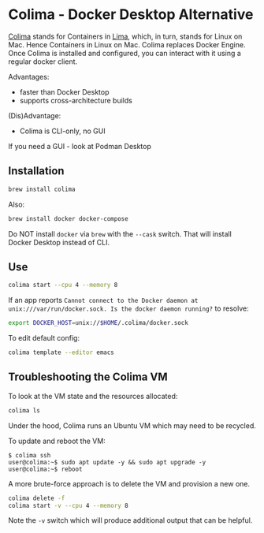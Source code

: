 # Colima - Docker Desktop Alternative

[Colima](https://github.com/abiosoft/colima) stands for Containers in
[Lima](https://github.com/lima-vm/lima), which, in turn, stands for Linux on Mac.
Hence Containers in Linux on Mac.  Colima replaces Docker Engine. Once Colima is
installed and configured, you can interact with it using a regular docker
client.

Advantages:

* faster than Docker Desktop
* supports cross-architecture builds

(Dis)Advantage:

* Colima is CLI-only, no GUI

If you need a GUI - look at Podman Desktop

## Installation

```sh
brew install colima
```
Also:
```sh
brew install docker docker-compose
```
Do NOT install `docker` via `brew` with the `--cask` switch. That will install
Docker Desktop instead of CLI.

## Use

```sh
colima start --cpu 4 --memory 8
```
If an app reports
`Cannot connect to the Docker daemon at unix:///var/run/docker.sock. Is the docker daemon running?`
to resolve:
```sh
export DOCKER_HOST=unix://$HOME/.colima/docker.sock
```

To edit default config:
```sh
colima template --editor emacs
```

## Troubleshooting the Colima VM

To look at the VM state and the resources allocated:
```sh
colima ls
```

Under the hood, Colima runs an Ubuntu VM which may need to be recycled.

To update and reboot the VM:
```
$ colima ssh
user@colima:~$ sudo apt update -y && sudo apt upgrade -y
user@colima:~$ reboot
```

A more brute-force approach is to delete the VM and provision a new one.

```sh
colima delete -f
colima start -v --cpu 4 --memory 8
```

Note the `-v` switch which will produce additional output that can be helpful.
